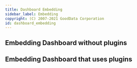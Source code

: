 ```yaml
---
title: Dashboard Embedding
sidebar_label: Embedding
copyright: (C) 2007-2021 GoodData Corporation
id: dashboard_embedding
---
```


## Embedding Dashboard without plugins

## Embedding Dashboard that uses plugins




